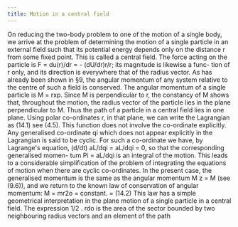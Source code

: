 ```yaml
---
title: Motion in a central field
---
```


On reducing the two-body problem to one of the motion of a single body,
we arrive at the problem of determining the motion of a single particle in an
external field such that its potential energy depends only on the distance r
from some fixed point. This is called a central field. The force acting on the
particle is F = du(r)/dr = - (dU/dr)r/r; its magnitude is likewise a func-
tion of r only, and its direction is everywhere that of the radius vector.
As has already been shown in §9, the angular momentum of any system
relative to the centre of such a field is conserved. The angular momentum of a
single particle is M = rxp. Since M is perpendicular to r, the constancy of
M shows that, throughout the motion, the radius vector of the particle lies
in the plane perpendicular to M.
Thus the path of a particle in a central field lies in one plane. Using polar
co-ordinates r, in that plane, we can write the Lagrangian as
(14.1)
see (4.5). This function does not involve the co-ordinate explicitly. Any
generalised co-ordinate qi which does not appear explicitly in the Lagrangian
is said to be cyclic. For such a co-ordinate we have, by Lagrange's equation,
(d/dt) aL/dqi = aL/dqi = 0, so that the corresponding generalised momen-
tum Pi = aL/dqi is an integral of the motion. This leads to a considerable
simplification of the problem of integrating the equations of motion when
there are cyclic co-ordinates.
In the present case, the generalised momentum is the same as
the angular momentum M z = M (see (9.6)), and we return to the known law
of conservation of angular momentum:
M = mr2o = constant. =
(14.2)
This law has a simple geometrical interpretation in the plane motion of a single
particle in a central field. The expression 1/2 . rdo is the area of the sector
bounded by two neighbouring radius vectors and an element of the path
